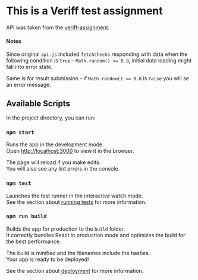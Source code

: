 # This is a Veriff test assignment

API was taken from the [veriff-assignment](https://codesandbox.io/s/veriff-assignment-9lvph).

#### Notes

Since original `api.js` included `fetchChecks` responding with data when the following condition is `true` - `Math.random() <= 0.8`, initial data loading might fall into error state.

Same is for result submission - if `Math.random() <= 0.8` is `false` you will se an error message.

## Available Scripts

In the project directory, you can run:

### `npm start`

Runs the app in the development mode.\
Open [http://localhost:3000](http://localhost:3000) to view it in the browser.

The page will reload if you make edits.\
You will also see any lint errors in the console.

### `npm test`

Launches the test runner in the interactive watch mode.\
See the section about [running tests](https://facebook.github.io/create-react-app/docs/running-tests) for more information.

### `npm run build`

Builds the app for production to the `build` folder.\
It correctly bundles React in production mode and optimizes the build for the best performance.

The build is minified and the filenames include the hashes.\
Your app is ready to be deployed!

See the section about [deployment](https://facebook.github.io/create-react-app/docs/deployment) for more information.
